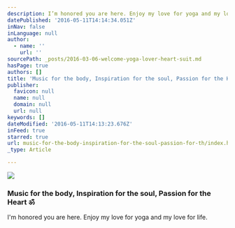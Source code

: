 ```yaml
---
description: I’m honored you are here. Enjoy my love for yoga and my love for life.
datePublished: '2016-05-11T14:14:34.051Z'
inNav: false
inLanguage: null
author:
  - name: ''
    url: ''
sourcePath: _posts/2016-03-06-welcome-yoga-lover-heart-suit.md
hasPage: true
authors: []
title: 'Music for the body, Inspiration for the soul, Passion for the Heart ॐ'
publisher:
  favicon: null
  name: null
  domain: null
  url: null
keywords: []
dateModified: '2016-05-11T14:13:23.676Z'
inFeed: true
starred: true
url: music-for-the-body-inspiration-for-the-soul-passion-for-th/index.html
_type: Article

---
```

![](https://the-grid-user-content.s3-us-west-2.amazonaws.com/b71cb94b-8db8-4b41-9715-967ed642f566.jpg)

### Music for the body, Inspiration for the soul, Passion for the Heart ॐ

I'm honored you are here. Enjoy my love for yoga and my love for life.